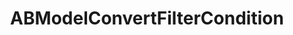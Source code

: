---
title: ABModelConvertFilterCondition
layout: module
mod: 'module:ABModelConvertFilterCondition'
category: api-policies
---